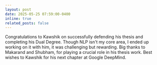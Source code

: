 ```yaml
---
layout: post
date: 2025-05-25 07:59:00-0400
inline: true
related_posts: false
---
```


Congratulations to Kawshik on successfully defending his thesis and completing his Dual Degree. Though NLP isn't my core area, I ended up working on it with him, it was challenging but rewarding. Big thanks to Makarand and Shubham, for playing a crucial role in his thesis work. Best wishes to Kawshik for his next chapter at Google DeepMind.
